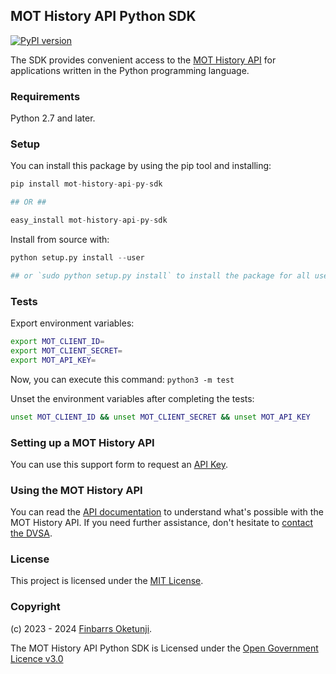 ## MOT History API Python SDK

[![PyPI version](https://badge.fury.io/py/mot-history-api-py-sdk.svg)](https://badge.fury.io/py/mot-history-api-py-sdk)

The SDK provides convenient access to the [MOT History API](https://documentation.history.mot.api.gov.uk/) for applications written in the Python programming language.

### Requirements

Python 2.7 and later.

### Setup

You can install this package by using the pip tool and installing:

```python
pip install mot-history-api-py-sdk

## OR ##

easy_install mot-history-api-py-sdk
```

Install from source with:

```python
python setup.py install --user

## or `sudo python setup.py install` to install the package for all users
```

### Tests

Export environment variables:

```sh
export MOT_CLIENT_ID=
export MOT_CLIENT_SECRET=
export MOT_API_KEY=
```

Now, you can execute this command: `python3 -m test`

Unset the environment variables after completing the tests:

```sh
unset MOT_CLIENT_ID && unset MOT_CLIENT_SECRET && unset MOT_API_KEY
```

### Setting up a MOT History API

You can use this support form to request an [API Key](https://www.smartsurvey.co.uk/s/MOT_History_TradeAPI_Access_and_Support?).


### Using the MOT History API

You can read the [API documentation](https://dvsa.github.io/mot-history-api-documentation/) to understand what's possible with the MOT History API. If you need further assistance, don't hesitate to [contact the DVSA](https://www.smartsurvey.co.uk/s/MOT_History_TradeAPI_Access_and_Support?).


### License

This project is licensed under the [MIT License](./LICENSE).


### Copyright

(c) 2023 - 2024 [Finbarrs Oketunji](https://finbarrs.eu).

The MOT History API Python SDK is Licensed under the [Open Government Licence v3.0](
https://www.nationalarchives.gov.uk/doc/open-government-licence/version/3/)
